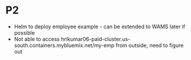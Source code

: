 # P2

- Helm to deploy employee example - can be extended to WAMS later if possible
- Not able to access hrikumar06-paid-cluster.us-south.containers.mybluemix.net/my-emp from outside, need to figure out
